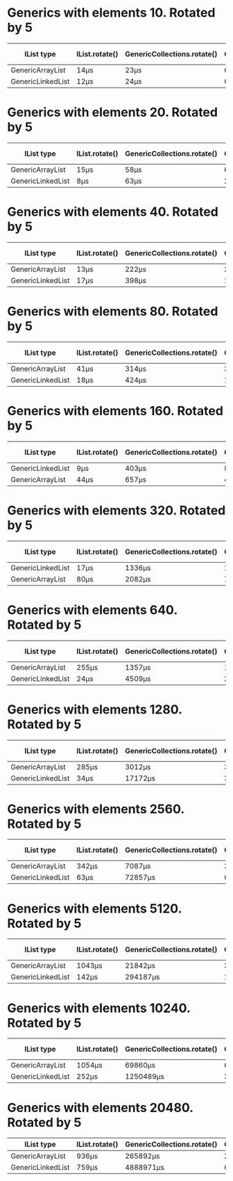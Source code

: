 # Generics with elements 10. Rotated by 5
| IList type | IList.rotate() | GenericCollections.rotate() | GenericCollections.rotate2() | Avg time | 
| --- | --- | --- | --- | --- | 
| GenericArrayList | 14μs | 23μs | 6μs | 14 | 
| GenericLinkedList | 12μs | 24μs | 6μs | 14 | 
# Generics with elements 20. Rotated by 5
| IList type | IList.rotate() | GenericCollections.rotate() | GenericCollections.rotate2() | Avg time | 
| --- | --- | --- | --- | --- | 
| GenericArrayList | 15μs | 58μs | 6μs | 26 | 
| GenericLinkedList | 8μs | 63μs | 27μs | 32 | 
# Generics with elements 40. Rotated by 5
| IList type | IList.rotate() | GenericCollections.rotate() | GenericCollections.rotate2() | Avg time | 
| --- | --- | --- | --- | --- | 
| GenericArrayList | 13μs | 222μs | 24μs | 86 | 
| GenericLinkedList | 17μs | 398μs | 18μs | 144 | 
# Generics with elements 80. Rotated by 5
| IList type | IList.rotate() | GenericCollections.rotate() | GenericCollections.rotate2() | Avg time | 
| --- | --- | --- | --- | --- | 
| GenericArrayList | 41μs | 314μs | 36μs | 130 | 
| GenericLinkedList | 18μs | 424μs | 11μs | 151 | 
# Generics with elements 160. Rotated by 5
| IList type | IList.rotate() | GenericCollections.rotate() | GenericCollections.rotate2() | Avg time | 
| --- | --- | --- | --- | --- | 
| GenericLinkedList | 9μs | 403μs | 8μs | 140 | 
| GenericArrayList | 44μs | 657μs | 43μs | 248 | 
# Generics with elements 320. Rotated by 5
| IList type | IList.rotate() | GenericCollections.rotate() | GenericCollections.rotate2() | Avg time | 
| --- | --- | --- | --- | --- | 
| GenericLinkedList | 17μs | 1336μs | 14μs | 455 | 
| GenericArrayList | 80μs | 2082μs | 74μs | 745 | 
# Generics with elements 640. Rotated by 5
| IList type | IList.rotate() | GenericCollections.rotate() | GenericCollections.rotate2() | Avg time | 
| --- | --- | --- | --- | --- | 
| GenericArrayList | 255μs | 1357μs | 128μs | 580 | 
| GenericLinkedList | 24μs | 4509μs | 25μs | 1519 | 
# Generics with elements 1280. Rotated by 5
| IList type | IList.rotate() | GenericCollections.rotate() | GenericCollections.rotate2() | Avg time | 
| --- | --- | --- | --- | --- | 
| GenericArrayList | 285μs | 3012μs | 377μs | 1224 | 
| GenericLinkedList | 34μs | 17172μs | 35μs | 5747 | 
# Generics with elements 2560. Rotated by 5
| IList type | IList.rotate() | GenericCollections.rotate() | GenericCollections.rotate2() | Avg time | 
| --- | --- | --- | --- | --- | 
| GenericArrayList | 342μs | 7087μs | 334μs | 2587 | 
| GenericLinkedList | 63μs | 72857μs | 66μs | 24328 | 
# Generics with elements 5120. Rotated by 5
| IList type | IList.rotate() | GenericCollections.rotate() | GenericCollections.rotate2() | Avg time | 
| --- | --- | --- | --- | --- | 
| GenericArrayList | 1043μs | 21842μs | 382μs | 7755 | 
| GenericLinkedList | 142μs | 294187μs | 128μs | 98152 | 
# Generics with elements 10240. Rotated by 5
| IList type | IList.rotate() | GenericCollections.rotate() | GenericCollections.rotate2() | Avg time | 
| --- | --- | --- | --- | --- | 
| GenericArrayList | 1054μs | 69860μs | 611μs | 23841 | 
| GenericLinkedList | 252μs | 1250489μs | 301μs | 417014 | 
# Generics with elements 20480. Rotated by 5
| IList type | IList.rotate() | GenericCollections.rotate() | GenericCollections.rotate2() | Avg time | 
| --- | --- | --- | --- | --- | 
| GenericArrayList | 936μs | 265892μs | 228μs | 89018 | 
| GenericLinkedList | 759μs | 4888971μs | 662μs | 1630130 | 
